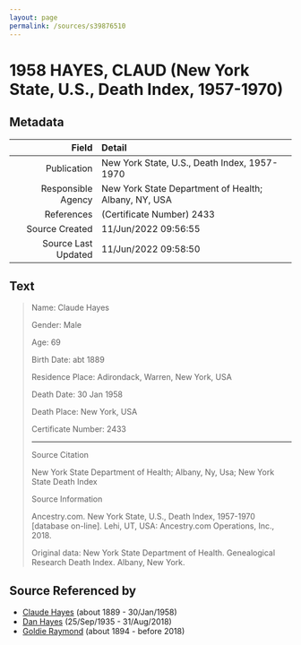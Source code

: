 ```yaml
---
layout: page
permalink: /sources/s39876510
---
```


# 1958 HAYES, CLAUD (New York State, U.S., Death Index, 1957-1970)

## Metadata
Field | Detail
---:|:---
Publication | New York State, U.S., Death Index, 1957-1970
Responsible Agency | New York State Department of Health; Albany, NY, USA
References | (Certificate Number) 2433
Source Created | 11/Jun/2022 09:56:55
Source Last Updated | 11/Jun/2022 09:58:50

## Text

> Name: Claude Hayes
>
> Gender: Male
>
> Age: 69
>
> Birth Date: abt 1889
>
> Residence Place: Adirondack, Warren, New York, USA
>
> Death Date: 30 Jan 1958
>
> Death Place: New York, USA
>
> Certificate Number: 2433
>
> ---
>
> Source Citation
>
> New York State Department of Health; Albany, Ny, Usa; New York State Death Index
>
> Source Information
>
> Ancestry.com. New York State, U.S., Death Index, 1957-1970 [database on-line]. Lehi, UT, USA: Ancestry.com Operations, Inc., 2018.
>
> Original data: New York State Department of Health. Genealogical Research Death Index. Albany, New York.
>

## Source Referenced by

* [Claude Hayes](../people/@99088640@-claude-hayes-b1889-d1958-1-30.md) (about 1889 - 30/Jan/1958)
* [Dan Hayes](../people/@76918782@-dan-hayes-b1935-9-25-d2018-8-31.md) (25/Sep/1935 - 31/Aug/2018)
* [Goldie Raymond](../people/@2876469@-goldie-raymond-b1894-d2018.md) (about 1894 - before 2018)
